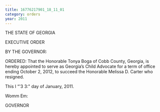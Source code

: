 ```yaml
---
title: 16776217901_18_11_01
category: orders
year: 2011
---
```

  

THE STATE OF GEORGIA

EXECUTIVE ORDER

BY THE GOVERNOR:

ORDERED: That the Honorable Tonya Boga of Cobb County, Georgia, is
hereby appointed to serve as Georgia’s Child Advocate for a
term of office ending October 2, 2012, to succeed the
Honorable Melissa D. Carter who resigned.

This I “'3 3:" day of January, 2011.

Womm Em:

GOVERNOR

